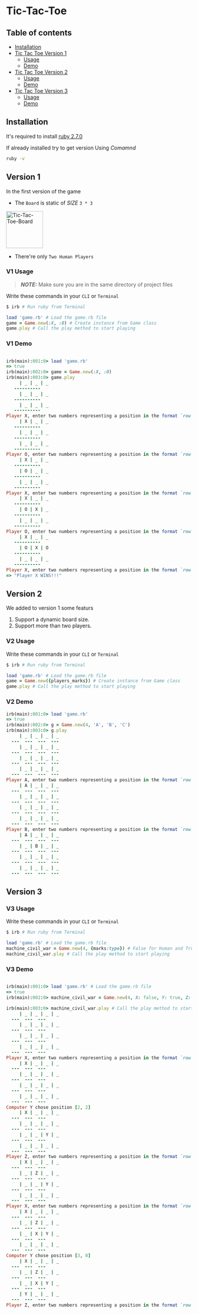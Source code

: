 # Tic-Tac-Toe

## Table of contents
* [Installation](#installation)
* [Tic Tac Toe Version 1](#version-1)
    * [Usage](#v1-usage)
    * [Demo](#v1-demo)
* [Tic Tac Toe Version 2](#version-2)
    * [Usage](#v2-usage)
    * [Demo](#v2-demo)
* [Tic Tac Toe Version 3](#version-3)
    * [Usage](#v3-usage)
    * [Demo](#v3-demo)

## Installation
It's required to install [ruby 2.7.0](https://www.ruby-lang.org/en/documentation/installation/)

If already installed try to get version Using *Comamnd* 
```bash 
ruby -v
```

## Version 1
In the first version of the game 
- The `Board` is static of *SIZE* ```3 * 3```

<img alt="Tic-Tac-Toe-Board" src="https://images-na.ssl-images-amazon.com/images/I/41eo33HEQRL.png" width="100">

- There're only `Two Human Players`

### V1 Usage

> **_NOTE:_** Make sure you are in the same directory of project files

Write these commands in your `CLI` or `Terminal`

```bash
$ irb # Run ruby from Terminal 
```
```ruby
load 'game.rb' # Load the game.rb file
game = Game.new(:X, :O) # Create instance from Game class
game.play # Call the play method to start playing
```
### V1 Demo

```ruby

irb(main):001:0> load 'game.rb'
=> true
irb(main):002:0> game = Game.new(:X, :O)
irb(main):003:0> game.play
     | _ | _ | _ 
   ----------
     | _ | _ | _ 
   ----------
     | _ | _ | _ 
   ----------
Player X, enter two numbers representing a position in the format `row col`: 0 0
     | X | _ | _ 
   ----------
     | _ | _ | _ 
   ----------
     | _ | _ | _ 
   ----------
Player O, enter two numbers representing a position in the format `row col`: 1 0
     | X | _ | _ 
   ----------
     | O | _ | _ 
   ----------
     | _ | _ | _ 
   ----------
Player X, enter two numbers representing a position in the format `row col`: 1 1
     | X | _ | _ 
   ----------
     | O | X | _ 
   ----------
     | _ | _ | _ 
   ----------
Player O, enter two numbers representing a position in the format `row col`: 1 2
     | X | _ | _ 
   ----------
     | O | X | O 
   ----------
     | _ | _ | _ 
   ----------
Player X, enter two numbers representing a position in the format `row col`: 2 2
=> "Player X WINS!!!"

```

## Version 2

We added to version 1 some featurs
1. Support a dynamic board size.
2. Support more than two players.

### V2 Usage

Write these commands in your `CLI` or `Terminal`

```bash
$ irb # Run ruby from Terminal 
```
```ruby
load 'game.rb' # Load the game.rb file
game = Game.new({players_marks}) # Create instance from Game class
game.play # Call the play method to start playing
```
### V2 Demo

```ruby
irb(main):001:0> load 'game.rb'
=> true
irb(main):002:0> g = Game.new(4, 'A', 'B', 'C')
irb(main):003:0> g.play
     | _ | _ | _ | _ 
  ---  ---  ---  ---
     | _ | _ | _ | _ 
  ---  ---  ---  ---
     | _ | _ | _ | _ 
  ---  ---  ---  ---
     | _ | _ | _ | _ 
  ---  ---  ---  ---
Player A, enter two numbers representing a position in the format `row col`: 0 0
     | A | _ | _ | _ 
  ---  ---  ---  ---
     | _ | _ | _ | _ 
  ---  ---  ---  ---
     | _ | _ | _ | _ 
  ---  ---  ---  ---
     | _ | _ | _ | _ 
  ---  ---  ---  ---
Player B, enter two numbers representing a position in the format `row col`: 1 1
     | A | _ | _ | _ 
  ---  ---  ---  ---
     | _ | B | _ | _ 
  ---  ---  ---  ---
     | _ | _ | _ | _ 
  ---  ---  ---  ---
     | _ | _ | _ | _ 
  ---  ---  ---  ---

```

## Version 3

### V3 Usage

Write these commands in your `CLI` or `Terminal`

```bash
$ irb # Run ruby from Terminal 
```
```ruby
load 'game.rb' # Load the game.rb file
machine_civil_war = Game.new(4, {marks:type}) # False for Human and True for Computer
machine_civil_war.play # Call the play method to start playing
```
### V3 Demo

```ruby

irb(main):001:0> load 'game.rb' # Load the game.rb file
=> true
irb(main):002:0> machine_civil_war = Game.new(4, X: false, Y: true, Z: false) # False for Human and True for Computer

irb(main):003:0> machine_civil_war.play # Call the play method to start playing
     | _ | _ | _ | _ 
  ---  ---  ---
     | _ | _ | _ | _ 
  ---  ---  ---
     | _ | _ | _ | _ 
  ---  ---  ---
     | _ | _ | _ | _ 
  ---  ---  ---
Player X, enter two numbers representing a position in the format `row col`: 0 0
     | X | _ | _ | _ 
  ---  ---  ---
     | _ | _ | _ | _ 
  ---  ---  ---
     | _ | _ | _ | _ 
  ---  ---  ---
     | _ | _ | _ | _ 
  ---  ---  ---
Computer Y chose position [2, 2]
     | X | _ | _ | _ 
  ---  ---  ---
     | _ | _ | _ | _ 
  ---  ---  ---
     | _ | _ | Y | _ 
  ---  ---  ---
     | _ | _ | _ | _ 
  ---  ---  ---
Player Z, enter two numbers representing a position in the format `row col`: 1 1
     | X | _ | _ | _ 
  ---  ---  ---
     | _ | Z | _ | _ 
  ---  ---  ---
     | _ | _ | Y | _ 
  ---  ---  ---
     | _ | _ | _ | _ 
  ---  ---  ---
Player X, enter two numbers representing a position in the format `row col`: 2 1
     | X | _ | _ | _ 
  ---  ---  ---
     | _ | Z | _ | _ 
  ---  ---  ---
     | _ | X | Y | _ 
  ---  ---  ---
     | _ | _ | _ | _ 
  ---  ---  ---
Computer Y chose position [3, 0]
     | X | _ | _ | _ 
  ---  ---  ---
     | _ | Z | _ | _ 
  ---  ---  ---
     | _ | X | Y | _ 
  ---  ---  ---
     | Y | _ | _ | _ 
  ---  ---  ---
Player Z, enter two numbers representing a position in the format `row col`: 

```
